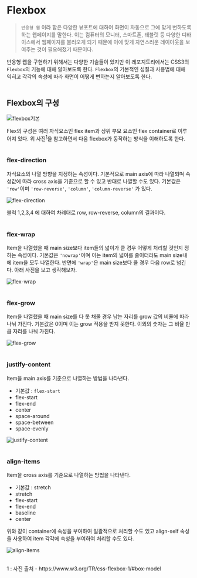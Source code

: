 # Flexbox
> `반응형 웹` 이라 함은 다양한 뷰포트에 대하여 화면이 자동으로 그에 맞게 변하도록 하는 웹페이지를 말한다. 이는 컴퓨터의 모니터, 스마트폰, 태블릿 등 다양한 디바이스에서 웹페이지를 불러오게 되기 때문에 이에 맞게 자연스러운 레이아웃을 보여주는 것이 필요해졌기 때문이다.

반응형 웹을 구현하기 위해서는 다양한 기술들이 있지만 이 레포지토리에서는 CSS3의 `Flexbox`의 기능에 대해 알아보도록 한다. `Flexbox`의 기본적인 성질과 사용법에 대해 익히고 각각의 속성에 따라 화면이 어떻게 변하는지 알아보도록 한다.  
<br/>

## Flexbox의 구성
![flexbox기본](img/flexbox기본.png)  

Flex의 구성은 여러 자식요소인 flex item과 상위 부모 요소인 flex container로 이루어져 있다. 위 사진<sup>[1](#footnote_1)</sup>을 참고하면서 다음 flexbox가 동작하는 방식을 이해하도록 한다.  
<br/>

### flex-direction
자식요소의 나열 방향을 지정하는 속성이다. 기본적으로 main axis에 따라 나열되며 속성값에 따라 cross axis을 기준으로 할 수 있고 반대로 나열할 수도 있다. 기본값은 `'row'`이며 `'row-reverse'`, `'column'`, `'column-reverse'` 가 있다.  

![flex-direction](img/flex-direction.PNG)

블럭 1,2,3,4 에 대하여 차례대로 row, row-reverse, column의 결과이다.  
<br/>

### flex-wrap
Item을 나열했을 때 main size보다 item들의 넓이가 클 경우 어떻게 처리할 것인지 정하는 속성이다. 기본값은 `'nowrap'`이며 이는 item의 넓이를 줄이더라도 main size내에 item을 모두 나열한다. 반면에 `'wrap'`은 main size보다 클 경우 다음 row로 넘긴다. 아래 사진을 보고 생각해보자.

![flex-wrap](img/flex-wrap.PNG)  
<br/>

### flex-grow
Item을 나열했을 때 main size를 다 못 채울 경우 남는 자리를 grow 값의 비율에 따라 나눠 가진다. 기본값은 0이며 이는 grow 적용을 받지 못한다. 이외의 숫자는 그 비율 만큼 자리를 나눠 가진다.

![flex-grow](img/flex-grow.PNG)  
<br/>

### justify-content
Item을 main axis를 기준으로 나열하는 방법을 나타낸다.
* 기본값 : `flex-start`
* flex-start
* flex-end
* center
* space-around
* space-between
* space-evenly

![justify-content](img/justify-content.PNG)  
<br/>

### align-items
Item을 cross axis를 기준으로 나열하는 방법을 나타낸다.
* 기본값 : stretch
* stretch
* flex-start
* flex-end
* baseline
* center

위와 같이 container에 속성을 부여하여 일괄적으로 처리할 수도 있고 align-self 속성을 사용하여 item 각각에 속성을 부여하여 처리할 수도 있다.

![align-items](img/align-items.PNG)

<br/>
<a name="footnote_1">1 </a>: 사진 출처 - https://www.w3.org/TR/css-flexbox-1/#box-model